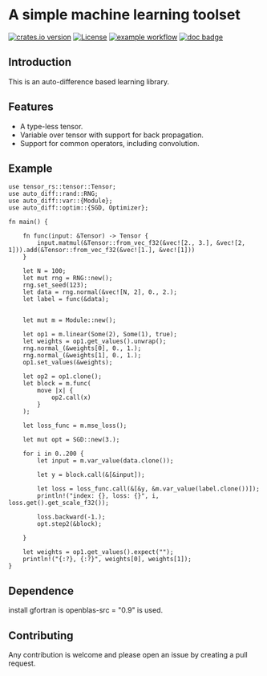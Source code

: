 # A simple machine learning toolset

[![crates.io version](https://img.shields.io/crates/v/auto-diff.svg)](https://crates.io/crates/auto-diff)
[![License](https://img.shields.io/crates/l/auto-diff.svg)](https://github.com/pipehappy1/auto-diff/blob/master/LICENSE.txt)
[![example workflow](https://github.com/pipehappy1/auto-diff/actions/workflows/rust.yml/badge.svg)](https://github.com/pipehappy1/auto-diff/actions)
[![doc badge](https://docs.rs/auto-diff/badge.svg)](https://docs.rs/auto-diff)

## Introduction

This is an auto-difference based learning library.

## Features

- A type-less tensor.
- Variable over tensor with support for back propagation.
- Support for common operators, including convolution.

## Example

```rust,no_run
use tensor_rs::tensor::Tensor;
use auto_diff::rand::RNG;
use auto_diff::var::{Module};
use auto_diff::optim::{SGD, Optimizer};

fn main() {

    fn func(input: &Tensor) -> Tensor {
        input.matmul(&Tensor::from_vec_f32(&vec![2., 3.], &vec![2, 1])).add(&Tensor::from_vec_f32(&vec![1.], &vec![1]))
    }

    let N = 100;
    let mut rng = RNG::new();
    rng.set_seed(123);
    let data = rng.normal(&vec![N, 2], 0., 2.);
    let label = func(&data);


    let mut m = Module::new();
    
    let op1 = m.linear(Some(2), Some(1), true);
    let weights = op1.get_values().unwrap();
    rng.normal_(&weights[0], 0., 1.);
    rng.normal_(&weights[1], 0., 1.);
    op1.set_values(&weights);

    let op2 = op1.clone();
    let block = m.func(
        move |x| {
            op2.call(x)
        }
    );
    
    let loss_func = m.mse_loss();
    
    let mut opt = SGD::new(3.);

    for i in 0..200 {
        let input = m.var_value(data.clone());
        
        let y = block.call(&[&input]);
        
        let loss = loss_func.call(&[&y, &m.var_value(label.clone())]);
        println!("index: {}, loss: {}", i, loss.get().get_scale_f32());
        
        loss.backward(-1.);
        opt.step2(&block);

    }

    let weights = op1.get_values().expect("");
    println!("{:?}, {:?}", weights[0], weights[1]);
}
```


## Dependence

install gfortran is openblas-src = "0.9" is used.

## Contributing

Any contribution is welcome and please open an issue by creating a pull request.

